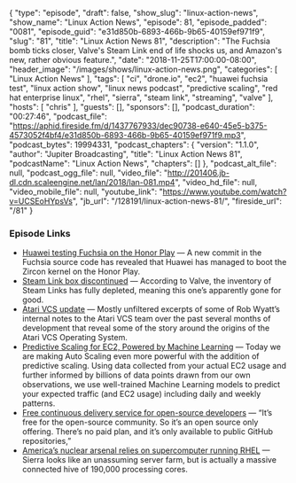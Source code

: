 {
  "type": "episode",
  "draft": false,
  "show_slug": "linux-action-news",
  "show_name": "Linux Action News",
  "episode": 81,
  "episode_padded": "0081",
  "episode_guid": "e31d850b-6893-466b-9b65-40159ef971f9",
  "slug": "81",
  "title": "Linux Action News 81",
  "description": "The Fuchsia bomb ticks closer, Valve's Steam Link end of life shocks us, and Amazon's new, rather obvious feature.",
  "date": "2018-11-25T17:00:00-08:00",
  "header_image": "/images/shows/linux-action-news.png",
  "categories": [
    "Linux Action News"
  ],
  "tags": [
    "ci",
    "drone.io",
    "ec2",
    "huawei fuchsia test",
    "linux action show",
    "linux news podcast",
    "predictive scaling",
    "red hat enterprise linux",
    "rhel",
    "sierra",
    "steam link",
    "streaming",
    "valve"
  ],
  "hosts": [
    "chris"
  ],
  "guests": [],
  "sponsors": [],
  "podcast_duration": "00:27:46",
  "podcast_file": "https://aphid.fireside.fm/d/1437767933/dec90738-e640-45e5-b375-4573052f4bf4/e31d850b-6893-466b-9b65-40159ef971f9.mp3",
  "podcast_bytes": 19994331,
  "podcast_chapters": {
    "version": "1.1.0",
    "author": "Jupiter Broadcasting",
    "title": "Linux Action News 81",
    "podcastName": "Linux Action News",
    "chapters": []
  },
  "podcast_alt_file": null,
  "podcast_ogg_file": null,
  "video_file": "http://201406.jb-dl.cdn.scaleengine.net/lan/2018/lan-081.mp4",
  "video_hd_file": null,
  "video_mobile_file": null,
  "youtube_link": "https://www.youtube.com/watch?v=UCSEoHYpsVs",
  "jb_url": "/128191/linux-action-news-81/",
  "fireside_url": "/81"
}


### Episode Links

  * [ Huawei testing Fuchsia on the Honor Play](https://www.xda-developers.com/huawei-testing-fuchsia-os-kirin-970-honor-play/ " Huawei testing Fuchsia on the Honor Play") — A new commit in the Fuchsia source code has revealed that Huawei has managed to boot the Zircon kernel on the Honor Play. 
  * [Steam Link box discontinued](https://www.theverge.com/circuitbreaker/2018/11/19/18103672/valve-discontinues-steam-link-streaming-set-top-box "Steam Link box discontinued") — According to Valve, the inventory of Steam Links has fully depleted, meaning this one’s apparently gone for good.
  * [Atari VCS update](https://medium.com/@atarivcs/the-birth-of-the-atari-vcs-operating-system-part-1-d8f43bfa0290 "Atari VCS update") — Mostly unfiltered excerpts of some of Rob Wyatt’s internal notes to the Atari VCS team over the past several months of development that reveal some of the story around the origins of the Atari VCS Operating System. 
  * [Predictive Scaling for EC2, Powered by Machine Learning](https://aws.amazon.com/blogs/aws/new-predictive-scaling-for-ec2-powered-by-machine-learning/ "Predictive Scaling for EC2, Powered by Machine Learning") — Today we are making Auto Scaling even more powerful with the addition of predictive scaling. Using data collected from your actual EC2 usage and further informed by billions of data points drawn from our own observations, we use well-trained Machine Learning models to predict your expected traffic (and EC2 usage) including daily and weekly patterns. 
  * [Free continuous delivery service for open-source developers](https://techcrunch.com/2018/11/21/drone-io-packet-team-on-free-continuous-delivery-service-for-open-source-developers/ "Free continuous delivery service for open-source developers") — “It’s free for the open-source community. So it’s an open source only offering. There’s no paid plan, and it’s only available to public GitHub repositories,”
  * [America’s nuclear arsenal relies on supercomputer running RHEL](https://www.theverge.com/science/2018/11/20/18097534/nuclear-weapons-supercomputer-sierra-california-classified-stockpile-simulations "America’s nuclear arsenal relies on supercomputer running RHEL") — Sierra looks like an unassuming server farm, but is actually a massive connected hive of 190,000 processing cores.



